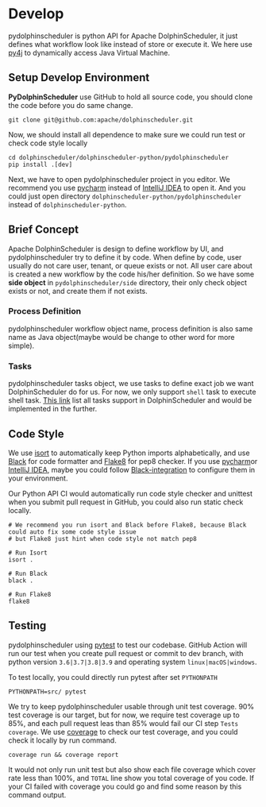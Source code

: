 <!--
 Licensed to the Apache Software Foundation (ASF) under one
 or more contributor license agreements.  See the NOTICE file
 distributed with this work for additional information
 regarding copyright ownership.  The ASF licenses this file
 to you under the Apache License, Version 2.0 (the
 "License"); you may not use this file except in compliance
 with the License.  You may obtain a copy of the License at

   http://www.apache.org/licenses/LICENSE-2.0

 Unless required by applicable law or agreed to in writing,
 software distributed under the License is distributed on an
 "AS IS" BASIS, WITHOUT WARRANTIES OR CONDITIONS OF ANY
 KIND, either express or implied.  See the License for the
 specific language governing permissions and limitations
 under the License.
-->

# Develop

pydolphinscheduler is python API for Apache DolphinScheduler, it just defines what workflow look like instead of
store or execute it. We here use [py4j][py4j] to dynamically access Java Virtual Machine.

## Setup Develop Environment

**PyDolphinScheduler** use GitHub to hold all source code, you should clone the code before you do same change.

```shell
git clone git@github.com:apache/dolphinscheduler.git
```

Now, we should install all dependence to make sure we could run test or check code style locally

```shell
cd dolphinscheduler/dolphinscheduler-python/pydolphinscheduler
pip install .[dev]
```

Next, we have to open pydolphinscheduler project in you editor. We recommend you use [pycharm][pycharm]
instead of [IntelliJ IDEA][idea] to open it. And you could just open directory
`dolphinscheduler-python/pydolphinscheduler` instead of `dolphinscheduler-python`.


## Brief Concept

Apache DolphinScheduler is design to define workflow by UI, and pydolphinscheduler try to define it by code. When
define by code, user usually do not care user, tenant, or queue exists or not. All user care about is created
a new workflow by the code his/her definition. So we have some **side object** in `pydolphinscheduler/side`
directory, their only check object exists or not, and create them if not exists. 

### Process Definition

pydolphinscheduler workflow object name, process definition is also same name as Java object(maybe would be change to
other word for more simple).

### Tasks

pydolphinscheduler tasks object, we use tasks to define exact job we want DolphinScheduler do for us. For now,
we only support `shell` task to execute shell task. [This link][all-task] list all tasks support in DolphinScheduler
and would be implemented in the further.

## Code Style

We use [isort][isort] to automatically keep Python imports alphabetically, and use [Black][black] for code
formatter and [Flake8][flake8] for pep8 checker. If you use [pycharm][pycharm]or [IntelliJ IDEA][idea],
maybe you could follow [Black-integration][black-editor] to configure them in your environment.

Our Python API CI would automatically run code style checker and unittest when you submit pull request in
GitHub, you could also run static check locally.

```shell
# We recommend you run isort and Black before Flake8, because Black could auto fix some code style issue
# but Flake8 just hint when code style not match pep8

# Run Isort
isort .

# Run Black
black .

# Run Flake8
flake8
```

## Testing

pydolphinscheduler using [pytest][pytest] to test our codebase. GitHub Action will run our test when you create
pull request or commit to dev branch, with python version `3.6|3.7|3.8|3.9` and operating system `linux|macOS|windows`.

To test locally, you could directly run pytest after set `PYTHONPATH` 

```shell
PYTHONPATH=src/ pytest
```

We try to keep pydolphinscheduler usable through unit test coverage. 90% test coverage is our target, but for
now, we require test coverage up to 85%, and each pull request leas than 85% would fail our CI step
`Tests coverage`. We use [coverage][coverage] to check our test coverage, and you could check it locally by
run command.

```shell
coverage run && coverage report
```

It would not only run unit test but also show each file coverage which cover rate less than 100%, and `TOTAL`
line show you total coverage of you code. If your CI failed with coverage you could go and find some reason by
this command output.

<!-- content -->
[py4j]: https://www.py4j.org/index.html
[pycharm]: https://www.jetbrains.com/pycharm
[idea]: https://www.jetbrains.com/idea/
[all-task]: https://dolphinscheduler.apache.org/en-us/docs/dev/user_doc/guide/task/shell.html
[pytest]: https://docs.pytest.org/en/latest/
[black]: https://black.readthedocs.io/en/stable/index.html
[flake8]: https://flake8.pycqa.org/en/latest/index.html
[black-editor]: https://black.readthedocs.io/en/stable/integrations/editors.html#pycharm-intellij-idea
[coverage]: https://coverage.readthedocs.io/en/stable/
[isort]: https://pycqa.github.io/isort/index.html
